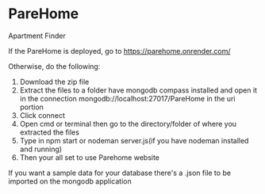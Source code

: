 # PareHome
 Apartment Finder
 
 If the PareHome is deployed, go to https://parehome.onrender.com/

 Otherwise, do the following:

1. Download the zip file
2. Extract the files to a folder have mongodb compass installed and open it
in the connection mongodb://localhost:27017/PareHome in the uri portion
3. Click connect
4. Open cmd or terminal then go to the directory/folder of where you extracted the files
5. Type in npm start or nodeman server.js(if you have nodeman installed and running)
8. Then your all set to use Parehome website

If you want a sample data for your database there's a .json file to be imported on the mongodb application